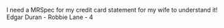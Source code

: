 I need a MRSpec for my credit card statement for my wife to understand it!
Edgar Duran -
Robbie Lane - 4
